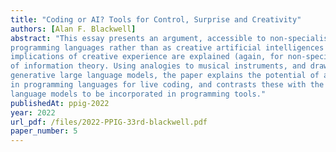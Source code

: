 ```yaml
---
title: "Coding or AI? Tools for Control, Surprise and Creativity"
authors: [Alan F. Blackwell]
abstract: "This essay presents an argument, accessible to non-specialists, for creative tools that are conceived as
programming languages rather than as creative artificial intelligences (AI). The computational
implications of creative experience are explained (again, for non-specialists) in terms of fundamentals
of information theory. Using analogies to musical instruments, and drawing on recent advances in
generative large language models, the paper explains the potential of aleatoric and stochastic elements
in programming languages for live coding, and contrasts these with the opportunity for generative
language models to be incorporated in programming tools."
publishedAt: ppig-2022
year: 2022
url_pdf: /files/2022-PPIG-33rd-blackwell.pdf
paper_number: 5
---
```

